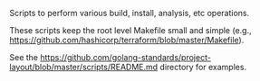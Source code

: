 Scripts to perform various build, install, analysis, etc operations.

These scripts keep the root level Makefile small and simple (e.g., https://github.com/hashicorp/terraform/blob/master/Makefile).

See the https://github.com/golang-standards/project-layout/blob/master/scripts/README.md directory for examples.
